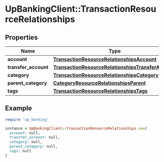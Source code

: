# UpBankingClient::TransactionResourceRelationships

## Properties

| Name | Type | Description | Notes |
| ---- | ---- | ----------- | ----- |
| **account** | [**TransactionResourceRelationshipsAccount**](TransactionResourceRelationshipsAccount.md) |  |  |
| **transfer_account** | [**TransactionResourceRelationshipsTransferAccount**](TransactionResourceRelationshipsTransferAccount.md) |  |  |
| **category** | [**TransactionResourceRelationshipsCategory**](TransactionResourceRelationshipsCategory.md) |  |  |
| **parent_category** | [**CategoryResourceRelationshipsParent**](CategoryResourceRelationshipsParent.md) |  |  |
| **tags** | [**TransactionResourceRelationshipsTags**](TransactionResourceRelationshipsTags.md) |  |  |

## Example

```ruby
require 'up_banking'

instance = UpBankingClient::TransactionResourceRelationships.new(
  account: null,
  transfer_account: null,
  category: null,
  parent_category: null,
  tags: null
)
```

